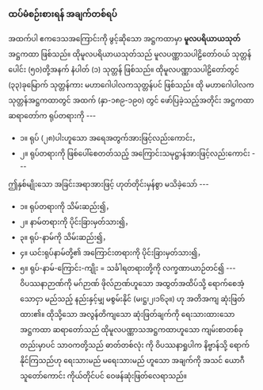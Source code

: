 ### ထပ်မံစဉ်းစားရန် အချက်တစ်ရပ်

အထက်ပါ ဧကဒေသအကြောင်းကို ဖွင့်ဆိုသော အဋ္ဌကထာမှာ **မူလပရိယာယသုတ်**အဋ္ဌကထာ ဖြစ်သည်။ 
ထိုမူလပရိယာယသုတ်သည် မူလပဏ္ဏာသပါဠိတော်ဝယ် သုတ္တန်ပေါင်း (၅၀)တို့အနက် နံပါတ် (၁) သုတ္တန် ဖြစ်သည်။ 
ထိုမူလပဏ္ဏာသပါဠိတော်တွင် (၃၃)ခုမြောက် သုတ္တန်ကား မဟာဂေါပါလကသုတ္တန်ပင် ဖြစ်သည်။ 
ထို မဟာဂေါပါလကသုတ္တန်အဋ္ဌကထာတွင် အထက် (နှာ-၁၈၉-၁၉၀) တွင် ဖော်ပြခဲ့သည့်အတိုင်း အဋ္ဌကထာ ဆရာတော်က ရုပ်တရားကို ---

- ၁။ ရုပ် (၂၈)ပါးဟူသော အရေအတွက်အားဖြင့်လည်းကောင်း，
- ၂။ ရုပ်တရားကို ဖြစ်ပေါ်စေတတ်သည့် အကြောင်းသမုဋ္ဌာန်အားဖြင့်လည်းကောင်း ---

ဤနှစ်မျိုးသော အခြင်းအရာအားဖြင့် ဟုတ်တိုင်းမှန်စွာ မသိခဲ့သော် ---

- ၁။ ရုပ်တရားကို သိမ်းဆည်း၍，
- ၂။ နာမ်တရားကို ပိုင်းခြားမှတ်သား၍，
- ၃။ ရုပ်-နာမ်ကို သိမ်းဆည်း၍，
- ၄။ ယင်းရုပ်နာမ်တို့၏ အကြောင်းတရားကို ပိုင်းခြားမှတ်သား၍，
- ၅။ ရုပ်-နာမ်-ကြောင်း-ကျိုး = သင်္ခါရတရားတို့ကို လက္ခဏာယာဉ်တင်၍ --- ဝိပဿနာဉာဏ်ကို မဂ်ဉာဏ် ဖိုလ်ဉာဏ်ဟူသော အထွတ်အထိပ်သို့ ရောက်စေအံ့သောငှာ မည်သည့် နည်းနှင့်မျှ မစွမ်းနိုင် (မ၊ဋ္ဌ၊၂၊၁၆၃။) ဟု အတိအကျ ဆုံးဖြတ်ထား၏။ 
ထိုသို့သော အလွန်တိကျသော ဆုံးဖြတ်ချက်ကို ရေးသားထားသော အဋ္ဌကထာ ဆရာတော်သည် ထိုမူလပဏ္ဏာသအဋ္ဌကထာဟူသော ကျမ်းစာတစ်ခုတည်းမှာပင် သာ၀ကတို့သည် ဓာတ်တစ်လုံး ကို ဝိပဿနာရှုပါက နိဗ္ဗာန်သို့ ရောက်နိုင်ကြသည်ဟု ရေးသားမည် မရေးသားမည် ဟူသော အချက်ကို အသင် ယောဂီသူတော်ကောင်း ကိုယ်တိုင်ပင် ဝေဖန်ဆုံးဖြတ်လေရာသည်။ 